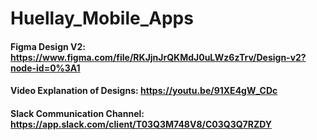 # Huellay_Mobile_Apps

#### Figma Design V2: https://www.figma.com/file/RKJjnJrQKMdJ0uLWz6zTrv/Design-v2?node-id=0%3A1

#### Video Explanation of Designs: https://youtu.be/91XE4gW_CDc

#### Slack Communication Channel: https://app.slack.com/client/T03Q3M748V8/C03Q3Q7RZDY
